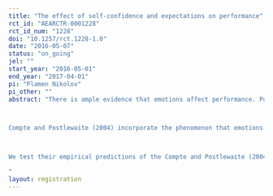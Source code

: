 ```yaml
---
title: "The effect of self-confidence and expectations on performance"
rct_id: "AEARCTR-0001228"
rct_id_num: "1228"
doi: "10.1257/rct.1228-1.0"
date: "2016-05-07"
status: "on_going"
jel: ""
start_year: "2016-05-01"
end_year: "2017-04-01"
pi: "Plamen Nikolov"
pi_other: ""
abstract: "There is ample evidence that emotions affect performance. Positive emotions can improve performance, while negative ones can diminish it. For example, the fears induced by the possibility of failure or of negative evaluations have physiological consequences (shaking, loss of concentration) that may impair performance in sports, on stage, or at school. There is also ample evidence that individuals have distorted recollection of past events and distorted attributions of the causes of success or failure. Recollection of good events or successes is typically easier than recollection of bad ones or failures. Successes tend to be attributed to intrinsic aptitudes or effort, while failures are attributed to bad luck. In addition, these attributions are often reversed when judging the performance of others.

Compte and Postlewaite (2004) incorporate the phenomenon that emotions affect performance into an otherwise standard decision theoretic model and show that in a world where performance depends on emotions, biases in information processing enhance welfare.

We test their empirical predictions of the Compte and Postlewaite (2004) model using the study design described below. 
"
layout: registration
---
```


